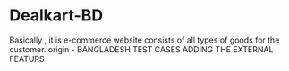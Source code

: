 # Dealkart-BD
Basically , it is e-commerce website consists of all types of goods for the customer.
origin - BANGLADESH
TEST CASES
ADDING THE EXTERNAL FEATURS
